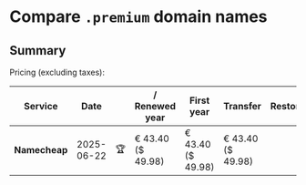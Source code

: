 # Compare `.premium` domain names

## Summary

Pricing (excluding taxes):

| Service | Date |  | / Renewed year | First year | Transfer | Restoration |
|--|--|--|--|--|--|--|
| **Namecheap** | 2025-06-22 | 🏆 | € 43.40<br>($ 49.98) | € 43.40<br>($ 49.98) | € 43.40<br>($ 49.98) |  |
